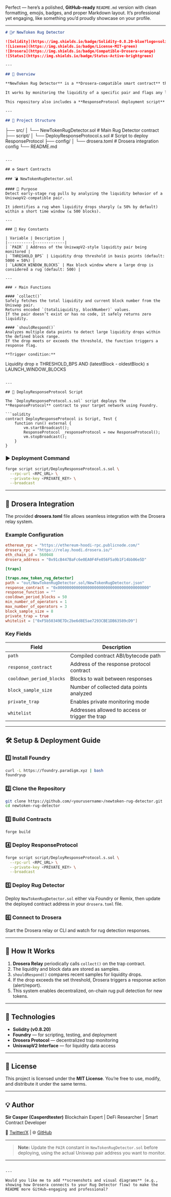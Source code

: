 Perfect — here’s a polished, **GitHub-ready** `README.md` version with clean formatting, emojis, badges, and proper Markdown layout. It’s professional yet engaging, like something you’d proudly showcase on your profile.

---

```markdown
# 🕵️‍♂️ NewToken Rug Detector  

![Solidity](https://img.shields.io/badge/Solidity-0.8.20-blue?logo=solidity)
![License](https://img.shields.io/badge/License-MIT-green)
![Drosera](https://img.shields.io/badge/Compatible-Drosera-orange)
![Status](https://img.shields.io/badge/Status-Active-brightgreen)

---

## 🧩 Overview  

**NewToken Rug Detector** is a **Drosera-compatible smart contract** that helps detect potential rug pulls for newly launched tokens on UniswapV2-style DEX pairs.  

It works by monitoring the liquidity of a specific pair and flags any large, suspicious liquidity drops that occur within a short time window — an early warning system for “new-token rugs.”

This repository also includes a **ResponseProtocol deployment script** and a **Drosera configuration (.toml)** for easy integration and automation.

---

## 📁 Project Structure  

```

├── src/
│   └── NewTokenRugDetector.sol         # Main Rug Detector contract
├── script/
│   └── DeployResponseProtocol.s.sol    # Script to deploy ResponseProtocol
├── config/
│   └── drosera.toml                    # Drosera integration config
└── README.md

```

---

## ⚙️ Smart Contracts  

### 💣 NewTokenRugDetector.sol  

#### 🧠 Purpose  
Detect early-stage rug pulls by analyzing the liquidity behavior of a UniswapV2-compatible pair.  

It identifies a rug when liquidity drops sharply (≥ 50% by default) within a short time window (≤ 500 blocks).  

---

### 🔑 Key Constants  

| Variable | Description |
|-----------|-------------|
| `PAIR` | Address of the UniswapV2-style liquidity pair being monitored |
| `THRESHOLD_BPS` | Liquidity drop threshold in basis points (default: 5000 = 50%) |
| `LAUNCH_WINDOW_BLOCKS` | Max block window where a large drop is considered a rug (default: 500) |

---

### ⚡ Main Functions  

#### `collect()`  
Safely fetches the total liquidity and current block number from the Uniswap pair.  
Returns encoded `(totalLiquidity, blockNumber)` values.  
If the pair doesn’t exist or has no code, it safely returns zero liquidity.  

#### `shouldRespond()`  
Analyzes multiple data points to detect large liquidity drops within the defined block range.  
If the drop meets or exceeds the threshold, the function triggers a response flag.  

**Trigger condition:**  
```

Liquidity drop ≥ THRESHOLD_BPS
AND
(latestBlock - oldestBlock) ≤ LAUNCH_WINDOW_BLOCKS

````

---

## 🚀 DeployResponseProtocol Script  

The `DeployResponseProtocol.s.sol` script deploys the **ResponseProtocol** contract to your target network using Foundry.

```solidity
contract DeployResponseProtocol is Script, Test {
    function run() external {
        vm.startBroadcast();
        ResponseProtocol _responseProtocol = new ResponseProtocol();
        vm.stopBroadcast();
    }
}
````

### ▶️ Deployment Command

```bash
forge script script/DeployResponseProtocol.s.sol \
  --rpc-url <RPC_URL> \
  --private-key <PRIVATE_KEY> \
  --broadcast
```

---

## 🧭 Drosera Integration

The provided **drosera.toml** file allows seamless integration with the Drosera relay system.

### Example Configuration

```toml
ethereum_rpc = "https://ethereum-hoodi-rpc.publicnode.com/"
drosera_rpc = "https://relay.hoodi.drosera.io/"
eth_chain_id = 560048
drosera_address = "0x91cB447BaFc6e0EA0F4Fe056F5a9b1F14bb06e5D"

[traps]

[traps.new_token_rug_detector]
path = "out/NewTokenRugDetector.sol/NewTokenRugDetector.json"
response_contract = "0x0000000000000000000000000000000000000000"
response_function = ""
cooldown_period_blocks = 50
min_number_of_operators = 1
max_number_of_operators = 3
block_sample_size = 8
private_trap = true
whitelist = ["0xF5b50349E7Dc2be6d8E5ae7293CBE1DB63589cD9"]
```

### Key Fields

| Field                    | Description                                     |
| ------------------------ | ----------------------------------------------- |
| `path`                   | Compiled contract ABI/bytecode path             |
| `response_contract`      | Address of the response protocol contract       |
| `cooldown_period_blocks` | Blocks to wait between responses                |
| `block_sample_size`      | Number of collected data points analyzed        |
| `private_trap`           | Enables private monitoring mode                 |
| `whitelist`              | Addresses allowed to access or trigger the trap |

---

## 🛠 Setup & Deployment Guide

### 1️⃣ Install Foundry

```bash
curl -L https://foundry.paradigm.xyz | bash
foundryup
```

### 2️⃣ Clone the Repository

```bash
git clone https://github.com/<yourusername>/newtoken-rug-detector.git
cd newtoken-rug-detector
```

### 3️⃣ Build Contracts

```bash
forge build
```

### 4️⃣ Deploy ResponseProtocol

```bash
forge script script/DeployResponseProtocol.s.sol \
  --rpc-url <RPC_URL> \
  --private-key <PRIVATE_KEY> \
  --broadcast
```

### 5️⃣ Deploy Rug Detector

Deploy `NewTokenRugDetector.sol` either via Foundry or Remix,
then update the deployed contract address in your `drosera.toml` file.

### 6️⃣ Connect to Drosera

Start the Drosera relay or CLI and watch for rug detection responses.

---

## 🧠 How It Works

1. **Drosera Relay** periodically calls `collect()` on the trap contract.
2. The liquidity and block data are stored as samples.
3. `shouldRespond()` compares recent samples for liquidity drops.
4. If the drop exceeds the set threshold, Drosera triggers a response action (alert/report).
5. This system enables decentralized, on-chain rug pull detection for new tokens.

---

## 🧰 Technologies

* **Solidity (v0.8.20)**
* **Foundry** — for scripting, testing, and deployment
* **Drosera Protocol** — decentralized trap monitoring
* **UniswapV2 Interface** — for liquidity data access

---

## 📜 License

This project is licensed under the **MIT License**.
You’re free to use, modify, and distribute it under the same terms.

---

## 💡 Author

**Sir Casper (Casperdtester)**
Blockchain Expert | DeFi Researcher | Smart Contract Developer

🔗 [Twitter/X](https://x.com/ChukwuLawrencem)  | 🌐 [GitHub](https://github.com/Lawrencmagnat)

---

> **Note:** Update the `PAIR` constant in `NewTokenRugDetector.sol` before deploying,
> using the actual Uniswap pair address you want to monitor.

---

```

---

Would you like me to add **screenshots and visual diagrams** (e.g., showing how Drosera connects to your Rug Detector flow) to make the README more GitHub-engaging and professional?
```
